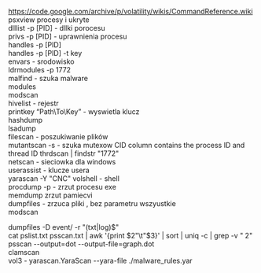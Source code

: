 https://code.google.com/archive/p/volatility/wikis/CommandReference.wiki  
psxview procesy i ukryte  
dlllist -p [PID]  - dllki porocesu  
privs -p [PID]  - uprawnienia procesu  
handles -p [PID]   
handles -p [PID] -t key  
envars - srodowisko  
ldrmodules -p 1772  
malfind - szuka malware  
modules  
modscan  
hivelist - rejestr  
printkey “Path\To\Key” - wyswietla klucz  
hashdump  
lsadump  
filescan - poszukiwanie plików  
mutantscan -s - szuka mutexow CID column contains the process ID and thread ID 
thrdscan | findstr "1772"  
netscan - sieciowka dla windows  
userassist - klucze usera  
yarascan -Y "CNC" 
volshell - shell  
procdump -p - zrzut procesu exe  
memdump zrzut pamiecvi  
dumpfiles - zrzuca pliki , bez parametru wszyustkie  
modscan 

dumpfiles -D event/ -r "(txt|log)$"  
cat pslist.txt psscan.txt | awk '{print $2"\t"$3}' | sort | uniq -c | grep -v " 2"  
psscan --output=dot --output-file=graph.dot  
clamscan  
vol3 - yarascan.YaraScan --yara-file ./malware_rules.yar  
